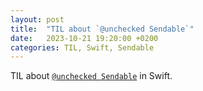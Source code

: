```yaml
---
layout: post
title:  "TIL about `@unchecked Sendable`"
date:   2023-10-21 19:20:00 +0200
categories: TIL, Swift, Sendable
---
```

TIL about [`@unchecked Sendable`](https://developer.apple.com/documentation/swift/sendable) in Swift.
